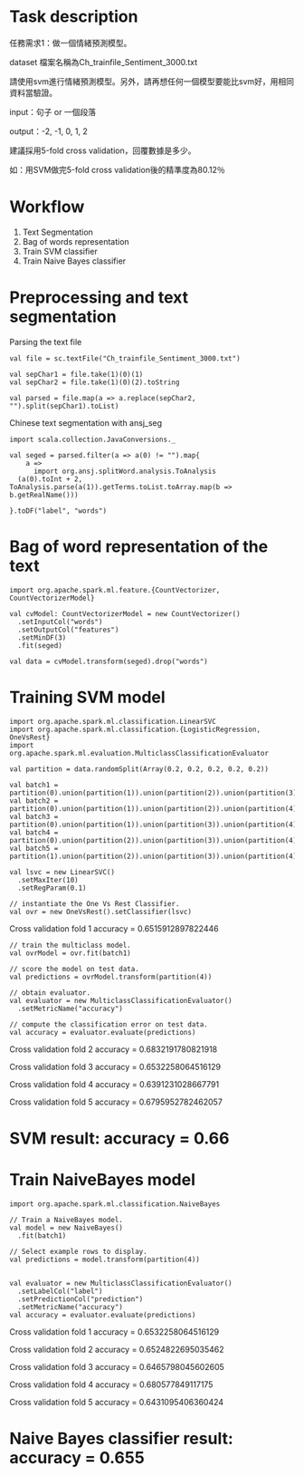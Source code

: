 # Task description
任務需求1：做一個情緒預測模型。 

dataset 檔案名稱為Ch_trainfile_Sentiment_3000.txt

請使用svm進行情緒預測模型。另外，請再想任何一個模型要能比svm好，用相同資料當驗證。

input：句子 or 一個段落

output：-2, -1, 0, 1, 2

建議採用5-fold cross validation，回覆數據是多少。

如：用SVM做完5-fold cross validation後的精準度為80.12％

# Workflow
1. Text Segmentation
2. Bag of words representation
3. Train SVM classifier
4. Train Naive Bayes classifier

# Preprocessing and text segmentation
Parsing the text file
```
val file = sc.textFile("Ch_trainfile_Sentiment_3000.txt")

val sepChar1 = file.take(1)(0)(1)
val sepChar2 = file.take(1)(0)(2).toString

val parsed = file.map(a => a.replace(sepChar2, "").split(sepChar1).toList)
```

Chinese text segmentation with ansj_seg
```
import scala.collection.JavaConversions._

val seged = parsed.filter(a => a(0) != "").map{
    a => 
      import org.ansj.splitWord.analysis.ToAnalysis
  (a(0).toInt + 2, ToAnalysis.parse(a(1)).getTerms.toList.toArray.map(b => b.getRealName()))
    
}.toDF("label", "words")
```

# Bag of word representation of the text
```
import org.apache.spark.ml.feature.{CountVectorizer, CountVectorizerModel}

val cvModel: CountVectorizerModel = new CountVectorizer()
  .setInputCol("words")
  .setOutputCol("features")
  .setMinDF(3)
  .fit(seged)

val data = cvModel.transform(seged).drop("words")
``` 

# Training SVM model
```
import org.apache.spark.ml.classification.LinearSVC
import org.apache.spark.ml.classification.{LogisticRegression, OneVsRest}
import org.apache.spark.ml.evaluation.MulticlassClassificationEvaluator

val partition = data.randomSplit(Array(0.2, 0.2, 0.2, 0.2, 0.2))

val batch1 = partition(0).union(partition(1)).union(partition(2)).union(partition(3))
val batch2 = partition(0).union(partition(1)).union(partition(2)).union(partition(4))
val batch3 = partition(0).union(partition(1)).union(partition(3)).union(partition(4))
val batch4 = partition(0).union(partition(2)).union(partition(3)).union(partition(4))
val batch5 = partition(1).union(partition(2)).union(partition(3)).union(partition(4))

val lsvc = new LinearSVC()
  .setMaxIter(10)
  .setRegParam(0.1)

// instantiate the One Vs Rest Classifier.
val ovr = new OneVsRest().setClassifier(lsvc)
```

Cross validation fold 1 accuracy = 0.6515912897822446
```
// train the multiclass model.
val ovrModel = ovr.fit(batch1)

// score the model on test data.
val predictions = ovrModel.transform(partition(4))

// obtain evaluator.
val evaluator = new MulticlassClassificationEvaluator()
  .setMetricName("accuracy")

// compute the classification error on test data.
val accuracy = evaluator.evaluate(predictions)
```
Cross validation fold 2 accuracy = 0.6832191780821918

Cross validation fold 3 accuracy = 0.6532258064516129

Cross validation fold 4 accuracy = 0.6391231028667791

Cross validation fold 5 accuracy = 0.6795952782462057

# SVM result: accuracy = 0.66

# Train NaiveBayes model
```
import org.apache.spark.ml.classification.NaiveBayes

// Train a NaiveBayes model.
val model = new NaiveBayes()
  .fit(batch1)

// Select example rows to display.
val predictions = model.transform(partition(4))


val evaluator = new MulticlassClassificationEvaluator()
  .setLabelCol("label")
  .setPredictionCol("prediction")
  .setMetricName("accuracy")
val accuracy = evaluator.evaluate(predictions)
```
Cross validation fold 1 accuracy = 0.6532258064516129

Cross validation fold 2 accuracy = 0.6524822695035462

Cross validation fold 3 accuracy = 0.6465798045602605

Cross validation fold 4 accuracy = 0.680577849117175

Cross validation fold 5 accuracy = 0.6431095406360424

# Naive Bayes classifier result: accuracy = 0.655